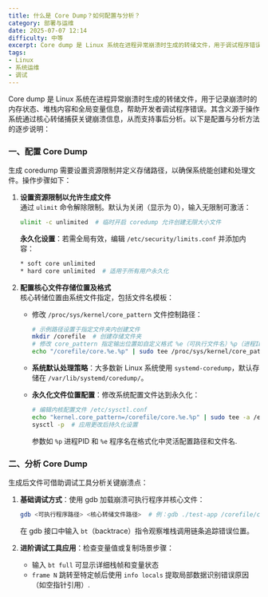 ```yaml
---
title: 什么是 Core Dump？如何配置与分析？
category: 部署与运维
date: 2025-07-07 12:14
difficulty: 中等
excerpt: Core dump 是 Linux 系统在进程异常崩溃时生成的转储文件，用于调试程序错误。本题详细讲解了 Core dump 的配置方法和分析工具。
tags:
- Linux
- 系统运维
- 调试
---
```

Core dump 是 Linux 系统在进程异常崩溃时生成的转储文件，用于记录崩溃时的内存状态、堆栈内容和全局变量信息，帮助开发者调试程序错误。其含义源于操作系统通过核心转储捕获关键崩溃信息，从而支持事后分析。以下是配置与分析方法的逐步说明：  

### 一、配置 Core Dump

生成 coredump 需要设置资源限制并定义存储路径，以确保系统能创建和处理文件。操作步骤如下：

1. **设置资源限制以允许生成文件**  
   通过 `ulimit` 命令解除限制。默认为关闭（显示为 0），输入无限制可激活：  
   
   ```bash
   ulimit -c unlimited  # 临时开启 coredump 允许创建无限大小文件
   ```  
   
   **永久化设置**：若需全局有效，编辑 `/etc/security/limits.conf` 并添加内容：  
   
   ```bash
   * soft core unlimited
   * hard core unlimited  # 适用于所有用户永久化
   ```

2. **配置核心文件存储位置及格式**  
   核心转储位置由系统文件指定，包括文件名模板：  
   - 修改 `/proc/sys/kernel/core_pattern` 文件控制路径：  
     
     ```bash
     # 示例路径设置于指定文件夹内创建文件
     mkdir /corefile  # 创建存储文件夹
     # 修改 core_pattern 指定输出位置如自定义格式 %e（可执行文件名）%p（进程ID） 
     echo "/corefile/core.%e.%p" | sudo tee /proc/sys/kernel/core_pattern  # 临时设置
     ```  
   - **系统默认处理策略**：大多数新 Linux 系统使用 `systemd-coredump`，默认存储在 `/var/lib/systemd/coredump/`。  
   - **永久化文件位置配置**：修改系统配置文件达到永久化：  
     
     ```bash
     # 编辑内核配置文件 /etc/sysctl.conf
     echo "kernel.core_pattern=/corefile/core.%e.%p" | sudo tee -a /etc/sysctl.conf  # 添加新行
     sysctl -p  # 应用更改后持久化设置
     ```
     参数如 `%p` 进程PID 和 `%e` 程序名在格式化中灵活配置路径和文件名.  

### 二、分析 Core Dump

生成后文件可借助调试工具分析关键崩溃点：  

1. **基础调试方式**：使用 gdb 加载崩溃可执行程序并核心文件：  
   
   ```bash
   gdb <可执行程序路径> <核心转储文件路径>  # 例：gdb ./test-app /corefile/core.test-app.1234
   ```  
   
   在 gdb 接口中输入 `bt`（backtrace）指令观察堆栈调用链条追踪错误位置。  

2. **进阶调试工具应用**：检查变量值或复制场景步骤：  
   - 输入 `bt full` 可显示详细栈帧和变量状态  
   - `frame N` 跳转至特定帧后使用 `info locals` 提取局部数据识别错误原因（如空指针引用）.  
